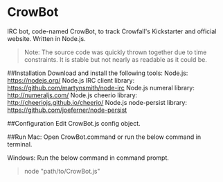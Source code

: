 # CrowBot
IRC bot, code-named CrowBot, to track Crowfall's Kickstarter and official website. Written in Node.js.
> Note: The source code was quickly thrown together due to time constraints. It is stable but not nearly as readable as it could be.

##Installation
Download and install the following tools:
Node.js: https://nodejs.org/
Node.js IRC client library: https://github.com/martynsmith/node-irc
Node.js numeral library: http://numeraljs.com/
Node.js cheerio library: http://cheeriojs.github.io/cheerio/
Node.js node-persist library: https://github.com/joeferner/node-persist

##Configuration
Edit CrowBot.js config object.

##Run
Mac:
Open CrowBot.command or run the below command in terminal.

Windows:
Run the below command in command prompt.

> node "path/to/CrowBot.js"